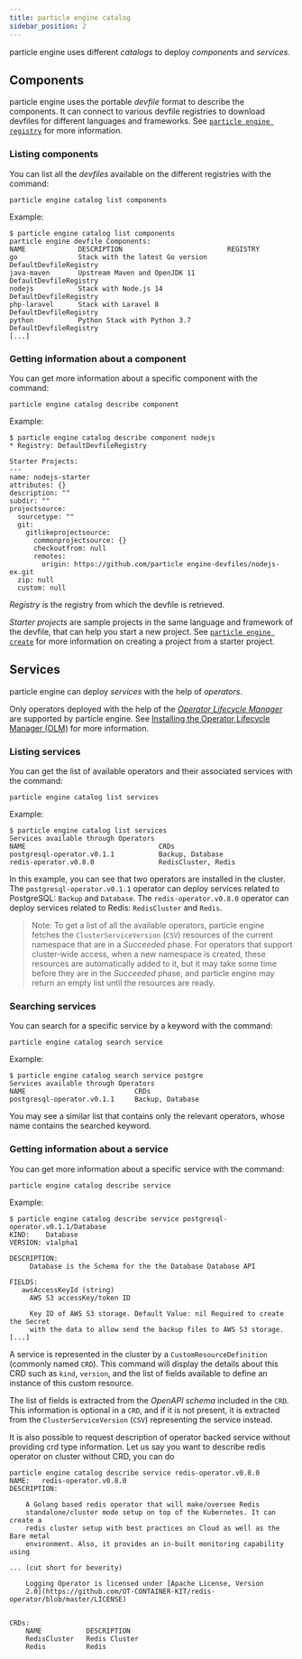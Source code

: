 ```yaml
---
title: particle engine catalog
sidebar_position: 2
---
```


particle engine uses different *catalogs* to deploy *components* and *services*.

## Components

particle engine uses the portable *devfile* format to describe the components. It can connect to various devfile registries to download devfiles for different languages and frameworks. See [`particle engine registry`](../command-reference/registry) for more information.

### Listing components

You can list all the *devfiles* available on the different registries with the command:

```
particle engine catalog list components
```

Example:

```
$ particle engine catalog list components
particle engine devfile Components:
NAME             DESCRIPTION                          REGISTRY
go               Stack with the latest Go version     DefaultDevfileRegistry
java-maven       Upstream Maven and OpenJDK 11        DefaultDevfileRegistry
nodejs           Stack with Node.js 14                DefaultDevfileRegistry
php-laravel      Stack with Laravel 8                 DefaultDevfileRegistry
python           Python Stack with Python 3.7         DefaultDevfileRegistry
[...]
```

### Getting information about a component

You can get more information about a specific component with the command:

```
particle engine catalog describe component
```

Example:

```
$ particle engine catalog describe component nodejs
* Registry: DefaultDevfileRegistry

Starter Projects:
---
name: nodejs-starter
attributes: {}
description: ""
subdir: ""
projectsource:
  sourcetype: ""
  git:
    gitlikeprojectsource:
      commonprojectsource: {}
      checkoutfrom: null
      remotes:
        origin: https://github.com/particle engine-devfiles/nodejs-ex.git
  zip: null
  custom: null
```

*Registry* is the registry from which the devfile is retrieved.

*Starter projects* are sample projects in the same language and framework of the devfile, that can help you start a new project. See [`particle engine create`](../command-reference/create) for more information on creating a project from a starter project.

## Services

particle engine can deploy *services* with the help of *operators*.

Only operators deployed with the help of the [*Operator Lifecycle Manager*](https://olm.operatorframework.io/) are supported by particle engine. See [Installing the Operator Lifecycle Manager (OLM)](../getting-started/cluster-setup/kubernetes#installing-the-operator-lifecycle-manager-olm) for more information.


### Listing services

You can get the list of available operators and their associated services with the command:

```
particle engine catalog list services
```

Example: 

```
$ particle engine catalog list services
Services available through Operators
NAME                                 CRDs
postgresql-operator.v0.1.1           Backup, Database
redis-operator.v0.8.0                RedisCluster, Redis
```

In this example, you can see that two operators are installed in the cluster. The `postgresql-operator.v0.1.1` operator can deploy services related to PostgreSQL: `Backup` and `Database`. The `redis-operator.v0.8.0` operator can deploy services related to Redis: `RedisCluster` and `Redis`.

> Note: To get a list of all the available operators, particle engine fetches the `ClusterServiceVersion` (`CSV`) resources of the current namespace that are in a *Succeeded* phase. For operators that support cluster-wide access, when a new namespace is created, these resources are automatically added to it, but it may take some time before they are in the *Succeeded* phase, and particle engine may return an empty list until the resources are ready.

### Searching services

You can search for a specific service by a keyword with the command:

```
particle engine catalog search service
```

Example:

```
$ particle engine catalog search service postgre
Services available through Operators
NAME                           CRDs
postgresql-operator.v0.1.1     Backup, Database
```

You may see a similar list that contains only the relevant operators, whose name contains the searched keyword.

### Getting information about a service

You can get more information about a specific service with the command:

```
particle engine catalog describe service
```

Example:

```
$ particle engine catalog describe service postgresql-operator.v0.1.1/Database
KIND:    Database
VERSION: v1alpha1

DESCRIPTION:
     Database is the Schema for the the Database Database API

FIELDS:
   awsAccessKeyId (string)   
     AWS S3 accessKey/token ID

     Key ID of AWS S3 storage. Default Value: nil Required to create the Secret
     with the data to allow send the backup files to AWS S3 storage.
[...]
```

A service is represented in the cluster by a `CustomResourceDefinition` (commonly named `CRD`). This command will display the details about this CRD such as  `kind`, `version`, and the list of fields available to define an instance of this custom resource.

The list of fields is extracted from the *OpenAPI schema* included in the `CRD`. This information is optional in a `CRD`, and if it is not present, it is extracted from the `ClusterServiceVersion` (`CSV`) representing the service instead.

It is also possible to request description of operator backed service without providing crd type information. Let us say you want to describe redis operator on cluster without CRD, you can do

```shell
particle engine catalog describe service redis-operator.v0.8.0
NAME:	redis-operator.v0.8.0
DESCRIPTION:

	A Golang based redis operator that will make/oversee Redis
	standalone/cluster mode setup on top of the Kubernetes. It can create a
	redis cluster setup with best practices on Cloud as well as the Bare metal
	environment. Also, it provides an in-built monitoring capability using

... (cut short for beverity)
	
	Logging Operator is licensed under [Apache License, Version
	2.0](https://github.com/OT-CONTAINER-KIT/redis-operator/blob/master/LICENSE)
	

CRDs:
	NAME           DESCRIPTION
	RedisCluster   Redis Cluster
	Redis          Redis

```
